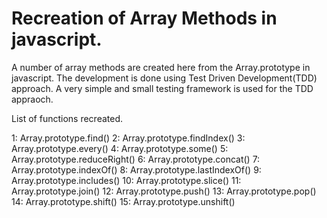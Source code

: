 # Recreation of Array Methods in javascript.

A number of array methods are created here from the Array.prototype in javascript. The development is done using Test Driven Development(TDD) approach. A very simple and small testing framework is used for the TDD appraoch. 

List of functions recreated.

1: Array.prototype.find()
2: Array.prototype.findIndex()
3: Array.prototype.every()
4: Array.prototype.some()
5: Array.prototype.reduceRight()
6: Array.prototype.concat()
7: Array.prototype.indexOf()
8: Array.prototype.lastIndexOf()
9: Array.prototype.includes()
10: Array.prototype.slice()
11: Array.prototype.join()
12: Array.prototype.push()
13: Array.prototype.pop()
14: Array.prototype.shift()
15: Array.prototype.unshift()